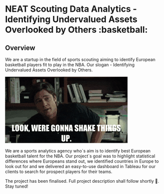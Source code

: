 <h1> NEAT Scouting Data Analytics - Identifying Undervalued Assets Overlooked by Others :basketball: </h1>
<h2> Overview </h2>
We are a startup in the field of sports scouting aiming to identify European basketball players fit to play in the NBA. 
Our slogan - Identifying Undervalued Assets Overlooked by Others.

![Wait, have I heard this somewhere before??](pics/bradpittmoneyball.gif)

We are a sports analytics agency who´s aim is to identify best European basketball talent for the NBA. Our project´s goal was to highlight statistical differences where Europeans stand out, we identified countries in Europe to look out for and we delivered an easy-to-use dashboard in Tableau for our clients to search for prospect players for their teams.

The project has been finalised. Full project description shall follow shortly :hammer:. Stay tuned!
